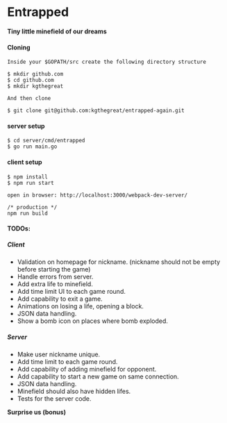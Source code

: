 # Entrapped
__Tiny little minefield of our dreams__



#### Cloning
```
Inside your $GOPATH/src create the following directory structure

$ mkdir github.com
$ cd github.com
$ mkdir kgthegreat

And then clone

$ git clone git@github.com:kgthegreat/entrapped-again.git

```

#### server setup
```
$ cd server/cmd/entrapped
$ go run main.go 
```

#### client setup 
```
$ npm install 
$ npm run start

open in browser: http://localhost:3000/webpack-dev-server/

/* production */
npm run build
```


#### TODOs:
##### Client
- Validation on homepage for nickname. (nickname should not be empty before starting the game)
- Handle errors from server.
- Add extra life to minefield.
- Add time limit UI to each game round.
- Add capability to exit a game.
- Animations on losing a life, opening a block.
- JSON data handling.
- Show a bomb icon on places where bomb exploded.

##### Server
- Make user nickname unique.
- Add time limit to each game round.
- Add capability of adding minefield for opponent.
- Add capability to start a new game on same connection.
- JSON data handling.
- Minefield should also have hidden lifes.
- Tests for the server code.

**Surprise us (bonus)**
